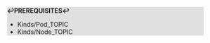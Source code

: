 <div style="margin:2em; background-color: #e0e0e0;">

<strong>↩PREREQUISITES↩</strong>

 * Kinds/Pod_TOPIC
 * Kinds/Node_TOPIC

</div>

